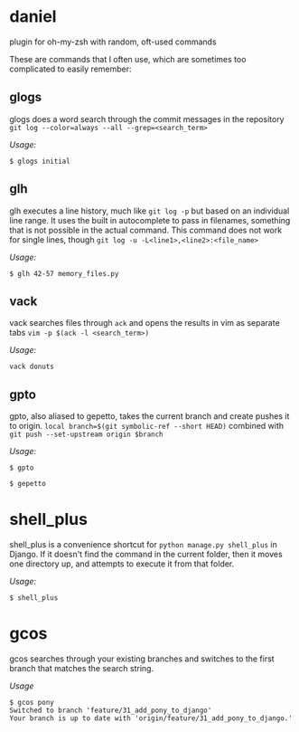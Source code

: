 # daniel
plugin for oh-my-zsh with random, oft-used commands

These are commands that I often use, which are sometimes too complicated to easily remember:

## glogs
glogs does a word search through the commit messages in the repository
`git log --color=always --all --grep=<search_term>`

*Usage:*
```
$ glogs initial
```

## glh
glh executes a line history, much like `git log -p` but based on an individual line range.
It uses the built in autocomplete to pass in filenames, something that is not possible in the actual command.
This command does not work for single lines, though
`git log -u -L<line1>,<line2>:<file_name>`

*Usage:*
```
$ glh 42-57 memory_files.py
```

## vack
vack searches files through `ack` and opens the results in vim as separate tabs
`vim -p $(ack -l <search_term>)`

*Usage:*
```
vack donuts
```

## gpto
gpto, also aliased to gepetto, takes the current branch and create pushes it to origin.
`local branch=$(git symbolic-ref --short HEAD)`
combined with
`git push --set-upstream origin $branch`

*Usage:*
```
$ gpto

$ gepetto
```

# shell_plus
shell_plus is a convenience shortcut for `python manage.py shell_plus` in Django.
If it doesn't find the command in the current folder, then it moves one directory up, and 
attempts to execute it from that folder.

*Usage:*
```
$ shell_plus
```

# gcos
gcos searches through your existing branches and switches to the first branch that matches
the search string.

*Usage*
```
$ gcos pony
Switched to branch 'feature/31_add_pony_to_django'
Your branch is up to date with 'origin/feature/31_add_pony_to_django.'
```
